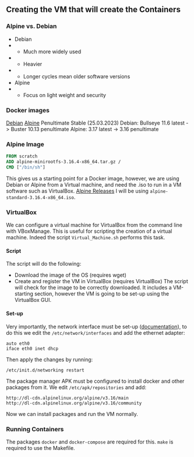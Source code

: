 ## Creating the VM that will create the Containers
### Alpine vs. Debian
- Debian
- - Much more widely used
- - Heavier
- - Longer cycles mean older software versions
- Alpine
- - Focus on light weight and security
### Docker images
[Debian](https://hub.docker.com/_/debian)
[Alpine](https://hub.docker.com/_/alpine)
Penultimate Stable (25.03.2023)
Debian: Bullseye 11.6 latest -> Buster 10.13 penultimate
Alpine: 3.17 latest -> 3.16 penultimate
### Alpine Image
```Dockerfile
FROM scratch
ADD alpine-minirootfs-3.16.4-x86_64.tar.gz /
CMD ["/bin/sh"]
```
This gives us a starting point for a Docker image, however, we are using Debian or Alpine from a Virtual machine, and need the .iso to run in a VM software such as VirtualBox.
[Alpine Releases](https://www.alpinelinux.org/releases/)
I will be using `alpine-standard-3.16.4-x86_64.iso`.
### VirtualBox
We can configure a virtual machine for VirtualBox from the command line with VBoxManage. This is useful for scripting the creation of a virtual machine. Indeed the script `Virtual_Machine.sh` performs this task.
#### Script
The script will do the following:
- Download the image of the OS (requires wget)
- Create and register the VM in VirtualBox (requires VirtualBox)
The script will check for the image to be correctly downloaded. It includes a VM-starting section, however the VM is going to be set-up using the VirtualBox GUI.
#### Set-up
Very importantly, the network interface must be set-up ([documentation](https://wiki.alpinelinux.org/wiki/Configure_Networking)), to do this we edit the `/etc/network/interfaces` and add the ethernet adapter:
```
auto eth0
iface eth0 inet dhcp
```
Then apply the changes by running:
```
/etc/init.d/networking restart
```
The package manager APK must be configured to install docker and other packages from it. We edit `/etc/apk/repositories` and add:
```
http://dl-cdn.alpinelinux.org/alpine/v3.16/main
http://dl-cdn.alpinelinux.org/alpine/v3.16/community
```
Now we can install packages and run the VM normally.
### Running Containers
The packages `docker` and `docker-compose` are required for this. `make` is required to use the Makefile.
